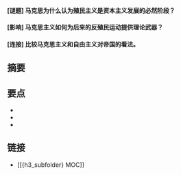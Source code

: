 #### [谜题] 马克思为什么认为殖民主义是资本主义发展的必然阶段？


#### [影响] 马克思主义如何为后来的反殖民运动提供理论武器？


#### [连接] 比较马克思主义和自由主义对帝国的看法。


## 摘要


## 要点

- 
- 
- 

## 链接

- [[{h3_subfolder} MOC]]

